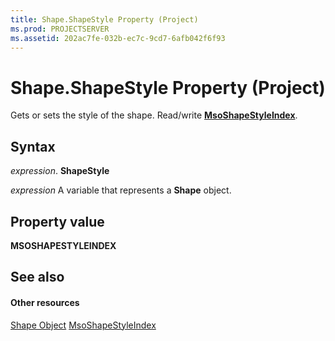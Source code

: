 ```yaml
---
title: Shape.ShapeStyle Property (Project)
ms.prod: PROJECTSERVER
ms.assetid: 202ac7fe-032b-ec7c-9cd7-6afb042f6f93
---
```



# Shape.ShapeStyle Property (Project)
Gets or sets the style of the shape. Read/write  **[MsoShapeStyleIndex](http://msdn.microsoft.com/en-us/library/office/ff862067%28v=office.15%29)**.

## Syntax

 _expression_. **ShapeStyle**

 _expression_ A variable that represents a **Shape** object.


## Property value

 **MSOSHAPESTYLEINDEX**


## See also


#### Other resources


[Shape Object](shape-object-project.md)
[MsoShapeStyleIndex](http://msdn.microsoft.com/en-us/library/office/ff862067%28v=office.15%29)
